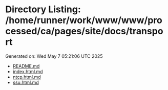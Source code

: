# Directory Listing: /home/runner/work/www/www/processed/ca/pages/site/docs/transport
Generated on: Wed May  7 05:21:06 UTC 2025

- [README.md](README.md)
- [index.html.md](index.html.md)
- [ntcp.html.md](ntcp.html.md)
- [ssu.html.md](ssu.html.md)
